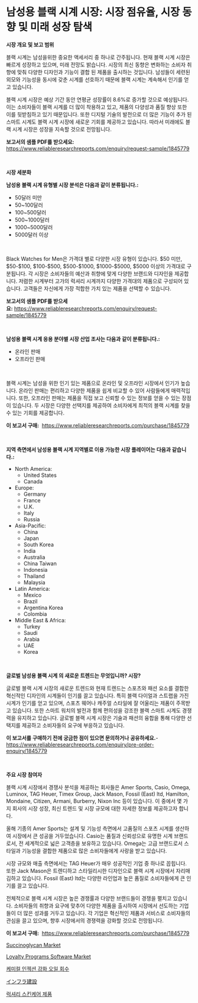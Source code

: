 <p><h1>남성용 블랙 시계 시장: 시장 점유율, 시장 동향 및 미래 성장 탐색</h1></p><p><strong>시장 개요 및 보고 범위</strong></p>
<p><p>블랙 시계는 남성을위한 중요한 액세서리 중 하나로 간주됩니다. 현재 블랙 시계 시장은 빠르게 성장하고 있으며, 미래 전망도 밝습니다. 시장의 최신 동향은 변화하는 소비자 취향에 맞춰 다양한 디자인과 기능이 결합 된 제품을 출시하는 것입니다. 남성들이 세련된 외모와 기능성을 동시에 갖춘 시계를 선호하기 때문에 블랙 시계는 계속해서 인기를 얻고 있습니다.</p><p>블랙 시계 시장은 예상 기간 동안 연평균 성장률이 8.6%로 증가할 것으로 예상됩니다. 이는 소비자들이 블랙 시계를 더 많이 착용하고 있고, 제품의 다양성과 품질 향상 또한 이를 뒷받침하고 있기 때문입니다. 또한 디지털 기술의 발전으로 더 많은 기능이 추가 된 스마트 시계도 블랙 시계 시장에 새로운 기회를 제공하고 있습니다. 따라서 미래에도 블랙 시계 시장은 성장을 지속할 것으로 전망됩니다.</p></p>
<p><strong>보고서의 샘플 PDF를 받으세요:</strong> <a href="https://www.reliableresearchreports.com/enquiry/request-sample/1845779">https://www.reliableresearchreports.com/enquiry/request-sample/1845779</a></p>
<p>&nbsp;</p>
<p><strong>시장 세분화</strong></p>
<p><strong>남성용 블랙 시계 유형별 시장 분석은 다음과 같이 분류됩니다.:</strong></p>
<p><ul><li>50달러 미만</li><li>50~100달러</li><li>100~500달러</li><li>500~1000달러</li><li>1000~5000달러</li><li>5000달러 이상</li></ul></p>
<p>&nbsp;</p>
<p><p>Black Watches for Men은 가격대 별로 다양한 시장 유형이 있습니다. $50 미만, $50-$100, $100-$500, $500-$1000, $1000-$5000, $5000 이상의 가격대로 구분됩니다. 각 시장은 소비자들의 예산과 취향에 맞게 다양한 브랜드와 디자인을 제공합니다. 저렴한 시계부터 고가의 럭셔리 시계까지 다양한 가격대의 제품으로 구성되어 있습니다. 고객들은 자신에게 가장 적합한 가치 있는 제품을 선택할 수 있습니다.</p></p>
<p><strong>보고서의 샘플 PDF를 받으세요:</strong>&nbsp;<a href="https://www.reliableresearchreports.com/enquiry/request-sample/1845779">https://www.reliableresearchreports.com/enquiry/request-sample/1845779</a></p>
<p>&nbsp;</p>
<p><strong> 남성용 블랙 시계 응용 분야별 시장 산업 조사는 다음과 같이 분류됩니다.:</strong></p>
<p><ul><li>온라인 판매</li><li>오프라인 판매</li></ul></p>
<p>&nbsp;</p>
<p><p>블랙 시계는 남성을 위한 인기 있는 제품으로 온라인 및 오프라인 시장에서 인기가 높습니다. 온라인 판매는 편리하고 다양한 제품을 쉽게 비교할 수 있어 사람들에게 매력적입니다. 또한, 오프라인 판매는 제품을 직접 보고 신뢰할 수 있는 정보를 얻을 수 있는 장점이 있습니다. 두 시장은 다양한 선택지를 제공하여 소비자에게 최적의 블랙 시계를 찾을 수 있는 기회를 제공합니다.</p></p>
<p><strong>이 보고서 구매:</strong>&nbsp; <a href="https://www.reliableresearchreports.com/purchase/1845779">https://www.reliableresearchreports.com/purchase/1845779</a></p>
<p>&nbsp;</p>
<p><strong>지역 측면에서 남성용 블랙 시계 지역별로 이용 가능한 시장 플레이어는 다음과 같습니다.:</strong></p>
<p><ul>
    <li>
        North America:
        <ul>
            <li>United States</li>
            <li>Canada</li>
        </ul>
    </li>
    <li>
        Europe:
        <ul>
            <li>Germany</li>
            <li>France</li>
            <li>U.K.</li>
            <li>Italy</li>
            <li>Russia</li>
        </ul>
    </li>
    <li>
        Asia-Pacific:
        <ul>
            <li>China</li>
            <li>Japan</li>
            <li>South Korea</li>
            <li>India</li>
            <li>Australia</li>
            <li>China Taiwan</li>
            <li>Indonesia</li>
            <li>Thailand</li>
            <li>Malaysia</li>
        </ul>
    </li>
    <li>
        Latin America:
        <ul>
            <li>Mexico</li>
            <li>Brazil</li>
            <li>Argentina Korea</li>
            <li>Colombia</li>
        </ul>
    </li>
    <li>
        Middle East & Africa:
        <ul>
            <li>Turkey</li>
            <li>Saudi</li>
            <li>Arabia</li>
            <li>UAE</li>
            <li>Korea</li>
        </ul>
    </li>
    </ul></p>
<p>&nbsp;</p>
<p><strong>글로벌 남성용 블랙 시계 의 새로운 트렌드는 무엇입니까? 시장?</strong></p>
<p><p>글로벌 블랙 시계 시장의 새로운 트렌드와 현재 트렌드는 스포츠와 패션 요소를 결합한 혁신적인 디자인의 시계들이 인기를 끌고 있습니다. 특히 블랙 다이얼과 스트랩을 가진 시계가 인기를 얻고 있으며, 스포츠 웨어나 캐주얼 스타일에 잘 어울리는 제품이 주목받고 있습니다. 또한 스마트 워치의 발전과 함께 편의성을 강조한 블랙 스마트 시계도 경쟁력을 유지하고 있습니다. 글로벌 블랙 시계 시장은 기술과 패션의 융합을 통해 다양한 선택지를 제공하고 소비자들의 요구에 부응하고 있습니다.</p></p>
<p><strong>이 보고서를 구매하기 전에 궁금한 점이 있으면 문의하거나 공유하세요.</strong>- <a href="https://www.reliableresearchreports.com/enquiry/pre-order-enquiry/1845779">https://www.reliableresearchreports.com/enquiry/pre-order-enquiry/1845779</a></p>
<p>&nbsp;</p>
<p><strong>주요 시장 참여자</strong></p>
<p><p>블랙 시계 시장에서 경쟁사 분석을 제공하는 회사들은 Amer Sports, Casio, Omega, Luminox, TAG Heuer, Timex Group, Jack Mason, Fossil (East) ltd, Hamilton, Mondaine, Citizen, Armani, Burberry, Nixon Inc 등이 있습니다. 이 중에서 몇 가지 회사의 시장 성장, 최신 트렌드 및 시장 규모에 대한 자세한 정보를 제공하고자 합니다.</p><p>올해 기종의 Amer Sports는 설계 및 기능성 측면에서 고품질의 스포츠 시계를 생산하여 시장에서 큰 성공을 거두었습니다. Casio는 품질과 신뢰성으로 유명한 시계 브랜드로서, 전 세계적으로 넓은 고객층을 보유하고 있습니다. Omega는 고급 브랜드로서 스타일과 기능성을 결합한 제품으로 많은 소비자들에게 사랑을 받고 있습니다.</p><p>시장 규모와 매출 측면에서는 TAG Heuer가 매우 성공적인 기업 중 하나로 꼽힙니다. 또한 Jack Mason은 트렌디하고 스타일리시한 디자인으로 블랙 시계 시장에서 자리매김하고 있습니다. Fossil (East) ltd는 다양한 라인업과 높은 품질로 소비자들에게 큰 인기를 끌고 있습니다.</p><p>전체적으로 블랙 시계 시장은 높은 경쟁률과 다양한 브랜드들이 경쟁을 펼치고 있습니다. 소비자들의 취향과 요구에 맞추어 다양한 제품을 출시하여 시장에서 선도하는 기업들이 더 많은 성과를 거두고 있습니다. 각 기업은 혁신적인 제품과 서비스로 소비자들의 관심을 끌고 있으며, 향후 시장에서의 경쟁력을 강화할 것으로 전망됩니다.</p></p>
<p><strong>이 보고서 구매:</strong>&nbsp;&nbsp;<a href="https://www.reliableresearchreports.com/purchase/1845779">https://www.reliableresearchreports.com/purchase/1845779</a></p>
<p><p><a href="https://github.com/RichRobinson5/Market-Research-Report-List-4/blob/main/succinoglycan-market.md">Succinoglycan Market</a></p><p><a href="https://issuu.com/reportprime-2/docs/loyalty-programs-software-market-size-2030.pptx">Loyalty Programs Software Market</a></p><p><a href="https://github.com/sougarounis/Market-Research-Report-List-2/blob/main/5434597190646.md">케미컬 인젝션 강화 오일 회수</a></p><p><a href="https://github.com/oqoeusbvpadwjs08/Market-Research-Report-List-1/blob/main/5358852190841.md">インフラ建設</a></p><p><a href="https://github.com/vs2869dizt0/Market-Research-Report-List-1/blob/main/1393572190647.md">럭셔리 스킨케어 제품</a></p></p>
